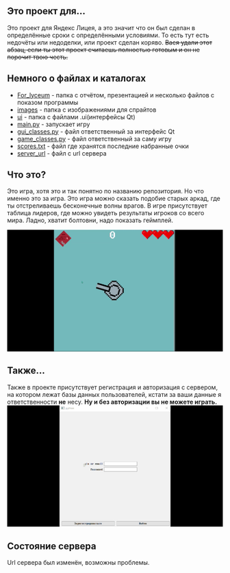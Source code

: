 ## Это проект для...
Это проект для Яндекс Лицея, а это значит что он был сделан в определённые сроки с определёнными условиями.
То есть тут есть недочёты или недоделки, или проект сделан коряво. ~~Вася удали этот абзац, если ты этот проект считаешь полностью готовым и он не порочит твою честь.~~ 

## Немного о файлах и каталогах
- [For_lyceum](https://github.com/Cynep-SU/Game/tree/master/For_lyceum) - папка с отчётом, презентацией и несколько файлов с показом программы
- [images](https://github.com/Cynep-SU/Game/tree/master/images) - папка с изображениями для спрайтов
- [ui](https://github.com/Cynep-SU/Game/tree/master/ui) - папка с файлами .ui(интерфейсы Qt)
- [main.py](https://github.com/Cynep-SU/Game/blob/master/main.py) - запускает игру
- [gui_classes.py](https://github.com/Cynep-SU/Game/blob/master/gui_classes.py) - файл ответственный за интерфейс Qt
- [game_classes.py](https://github.com/Cynep-SU/Game/blob/master/game_classes.py) - файл ответственный за саму игру
- [scores.txt](https://github.com/Cynep-SU/Game/blob/master/scores.txt) - файл где хранятся последние набранные очки
- [server_url](https://github.com/Cynep-SU/Game/blob/master/server_url.txt) - файл с url сервера

## Что это?
Это игра, хотя это и так понятно по названию репозитория. Но что именно это за игра. Это игра можно сказать подобие старых аркад, где ты отстреливаешь бесконечные волны врагов. В игре присутствует таблица лидеров, где можно увидеть результаты игроков со всего мира.
Ладно, хватит болтовни, надо показать геймплей.

![](For_lyceum/Gameplay.gif)

## Также...
Также в проекте присутствует регистрация и авторизация с сервером, на котором лежат базы данных пользователей, кстати за ваши данные я ответственности **не** несу.
**Ну и без авторизации вы не можете играть.**
![](For_lyceum/reg.gif)


## Состояние сервера
Url сервера был изменён, возможны проблемы.
